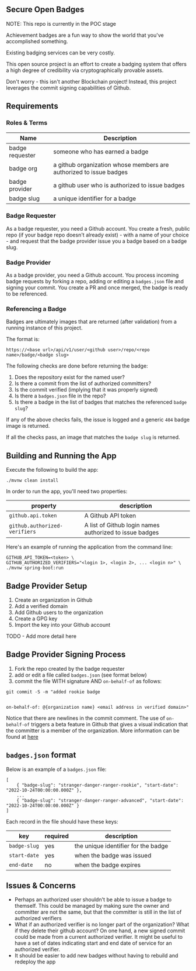## Secure Open Badges

NOTE: This repo is currently in the POC stage

Achievement badges are a fun way to show the world that you've accomplished something.

Existing badging services can be very costly.

This open source project is an effort to create a badging system that offers a high degree of credibility via
cryptographically provable assets.

Don't worry - this isn't another Blockchain project! Instead, this project leverages the commit signing capabilities
of Github.

## Requirements

### Roles & Terms

| Name | Description |
|------|-------------|
| badge requester | someone who has earned a badge |
| badge org | a github organization whose members are authorized to issue badges |
| badge provider | a github user who is authorized to issue badges | 
| badge slug | a unique identifier for a badge |

### Badge Requester

As a badge requester, you need a Github account. You create a fresh, public repo 
(if your badge repo doesn't already exist) - with a name of your choice - and request that the badge provider issue you 
a badge based on a badge slug.

### Badge Provider

As a badge provider, you need a Github account. You process incoming badge requests by forking a repo, adding or 
editing a `badges.json` file  and signing your commit. You create a PR and once merged, the badge is ready to be
referenced.

### Referencing a Badge

Badges are ultimately images that are returned (after validation) from a running instance of this project.

The format is:

```
https://<base url>/api/v1/user/<github user>/repo/<repo name>/badge/<badge slug>
```

The following checks are done before returning the badge:

1) Does the repository exist for the named user?
2) Is there a commit from the list of authorized committers?
3) Is the commit verified (implying that it was properly signed)
4) Is there a `badges.json` file in the repo?
5) Is there a badge in the list of badges that matches the referenced `badge slug`?

If any of the above checks fails, the issue is logged and a generic `404` badge image is returned.

If all the checks pass, an image that matches the `badge slug` is returned.

## Building and Running the App

Execute the following to build the app:

```
./mvnw clean install
```

In order to run the app, you'll need two properties:

| property | description |
|----------|-------------|
| `github.api.token` | A Github API token |
| `github.authorized-verifiers` | A list of Github login names authorized to issue badges |

Here's an example of running the application from the command line:

```
GITHUB_API_TOKEN=<token> \
GITHUB_AUTHORIZED_VERIFIERS="<login 1>, <login 2>, ... <login n>" \
./mvnw spring-boot:run 
```

## Badge Provider Setup

1) Create an organization in Github
2) Add a verified domain
3) Add Github users to the organization
4) Create a GPG key
5) Import the key into your Github account

TODO - Add more detail here

## Badge Provider Signing Process

1) Fork the repo created by the badge requester
2) add or edit a file called `badges.json` (see format below)
3) commit the file WITH signature AND `on-behalf-of` as follows:

```
git commit -S -m "added rookie badge


on-behalf-of: @{organization name} <email address in verified domain>"
```

Notice that there are newlines in the commit comment. The use of `on-behalf-of` triggers a beta feature in Github
that gives a visual indication that the committer is a member of the organization. More information can be found at
[here](https://docs.github.com/en/pull-requests/committing-changes-to-your-project/creating-and-editing-commits/creating-a-commit-on-behalf-of-an-organization)

## `badges.json` format

Below is an example of a `badges.json` file:

```
[
    { "badge-slug": "stranger-danger-ranger-rookie", "start-date": "2022-10-24T00:00:00.000Z" },
    ...
    { "badge-slug": "stranger-danger-ranger-advanced", "start-date": "2022-10-24T00:00:00.000Z" }
]
```

Each record in the file should have these keys:

| key | required | description |
|-----|----------|-------------|
| `badge-slug` | yes | the unique identifier for the badge |
| `start-date` | yes | when the badge was issued |
| `end-date`   | no  | when the badge expires |

## Issues & Concerns

* Perhaps an authorized user shouldn't be able to issue a badge to themself. This could be managed by making sure
the owner and committer are not the same, but that the committer is still in the list of authorized verifiers
* What if an authorized verifier is no longer part of the organization? What if they delete their github account? On
one hand, a new signed commit could be made from a current authorized verifier. It might be useful to have a set of
dates indicating start and end date of service for an authorized verifier.
* It should be easier to add new badges without having to rebuild and redeploy the app